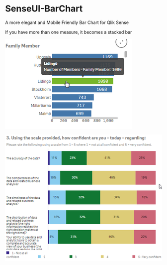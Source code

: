 # SenseUI-BarChart

A more elegant and Mobile Friendly Bar Chart for Qlik Sense

If you have more than one measure, it becomes a stacked bar

![SenseUI - Bar Chart](/preview.png?raw=true "SenseUI - Bar Chart")

![SenseUI - Bar Chart](/stackedBar.png?raw=true "Stacked Bar")